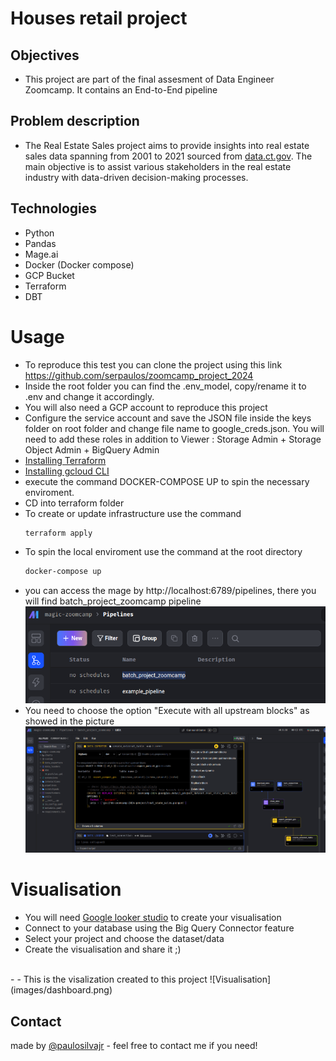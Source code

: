 # Houses retail project

## Objectives
- This project are part of the final assesment of Data Engineer Zoomcamp. It contains an End-to-End pipeline <br>

## Problem description
- The Real Estate Sales project aims to provide insights into real estate sales data spanning from 2001 to 2021 sourced from [data.ct.gov](https://data.ct.gov/). The main objective is to assist various stakeholders in the real estate industry with data-driven decision-making processes. 

## Technologies
- Python
- Pandas
- Mage.ai
- Docker (Docker compose)
- GCP Bucket
- Terraform
- DBT

# Usage
- To reproduce this test you can clone the project using this link https://github.com/serpaulos/zoomcamp_project_2024
- Inside the root folder you can find the .env_model, copy/rename it to .env and change it accordingly.
- You will also need a GCP account to reproduce this project
- Configure the service account and save the JSON file inside the keys folder on root folder and change file name to google_creds.json. You will need to add these roles in addition to Viewer : Storage Admin + Storage Object Admin + BigQuery Admin
- [Installing Terraform](https://developer.hashicorp.com/terraform/tutorials/aws-get-started/install-cli)
- [Installing gcloud CLI](]https://cloud.google.com/sdk/docs/install)
- execute the command DOCKER-COMPOSE UP to spin the necessary enviroment.
- CD into terraform folder
- To create or update infrastructure use the command 
  ```bash
  terraform apply
  ```
- To spin the local enviroment use the command at the root directory
  ```bash
  docker-compose up
  ```
- you can access the mage by http://localhost:6789/pipelines, there you will find batch_project_zoomcamp pipeline <br>
![Pipeline](images/mage_pipeline.png)<br>
- You need to choose the option "Execute with all upstream blocks" as showed in the picture
![Pipeline](images/pipeline_execution.png)

# Visualisation
- You will need [Google looker studio](https://lookerstudio.google.com/) to create your visualisation
- Connect to your database using the Big Query Connector feature
- Select your project and choose the dataset/data
- Create the  visualisation and share it ;)
<br>
- - This is the visalization created to this project
![Visualisation](images/dashboard.png)

## Contact
made by [@paulosilvajr](https://www.linkedin.com/in/paulosilvajr/) - feel free to contact me if you need!
